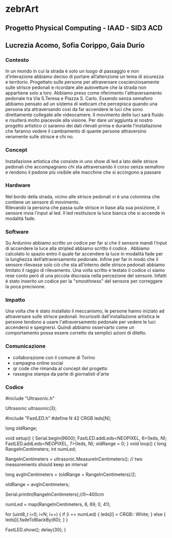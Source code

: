 # zebrArt
## Progetto Physical Computing - IAAD - SID3 ACD
## Lucrezia Acomo, Sofia Corippo, Gaia Durio

### Contesto 

In un mondo in cui la strada è solo un luogo di passaggio e non d’interazione abbiamo deciso di portare all’attenzione un tema di sicurezza e territorio. Progettato sulle persone per attraversare coscienziosamente sulle strisce pedonali e ricordare alle autovetture che la strada non appartiene solo a loro. 
Abbiamo preso come riferimento l'attraversamento pedonale tra Via S.Teresa e Piazza S. Carlo. Essendo senza semaforo abbiamo pensato ad un sistema di webcam che percepisca quando una persona sta attraversando così da far accendere le luci che sono direttamente collegate alle videocamere. Il movimento delle luci sarà fluido e risulterà molto piacevole alla visione. 
Per dare un'aggiunta al nostro progetto artistico ci saranno dei dati rilevati prima e durante l’installazione che faranno vedere il cambiamento di quante persone attraversino veramente sulle strisce e chi no.

### Concept 

Installazione artistica che consiste in uno show di led a lato delle strisce pedonali che accompagnano chi sta attraversando il corso senza semaforo e rendono il pedone più visibile alle macchine che si accingono a passare 

### Hardware 

Nel bordo della strada, vicino alle strisce pedonali vi è una colonnina che contiene un sensore di movimento.  
Rilevando la persona che passa sulle strisce in base alla sua posizione, il sensore invia l'input al led. Il led restituisce la luce bianca che si accende in modalità fade.

### Software 

Su Ardunino abbiamo scritto un codice per far si che il sensore mandi l’input di accendere la luce alla stripled abbiamo scritto il codice . 
Abbiamo calcolato lo spazio entro il quale far accendere la luce in modalità fade per la lunghezza dell’attraversamento pedonale. 
Infine per far in modo che il sensore rilevasse solo ciò che sta all’interno delle strisce pedonali abbiamo limitato il raggio di rilevamento.
Una volta scritto e testato il codice ci siamo rese conto però di una piccola discrasia nella percezione del sensore. Infatti è stato inserito un codice per la "smoothness" del sensore per correggere la poca precisione.

### Impatto

Una volta che è stato installato il meccanismo, le persone hanno iniziato ad attraversare sulle strisce pedonali.
Incuriositi dall'installazione artistica le persone tendono a usare l'attraversamento pedonale per vedere le luci accendersi e spegnersi. Quindi abbiamo osservarto come un comportamento possa essere corretto da semplici azioni di diletto.

### Comunicazione

- collaborazione con il comune di Torino
- campagna online social
- qr code che rimanda al concept del progetto
- rassegna stampa da parte di giornalisti d'arte  

### Codice 
#include "Ultrasonic.h"

Ultrasonic ultrasonic(3);

#include "FastLED.h"
#define N 42
CRGB leds[N];

long oldRange;

void setup()
{
  Serial.begin(9600);
  FastLED.addLeds<NEOPIXEL, 6>(leds, N);
  FastLED.addLeds<NEOPIXEL, 7>(leds, N);
  oldRange = 0;
}
void loop()
{
  long RangeInCentimeters;
  int numLed;

  RangeInCentimeters = ultrasonic.MeasureInCentimeters(); // two measurements should keep an interval
  
  long avgInCentimeters = (oldRange + RangeInCentimeters)/2;

oldRange = avgInCentimeters; 


  Serial.println(RangeInCentimeters);//0~400cm

  numLed = map(RangeInCentimeters, 8, 69, 0, 41);

  for (uint8_t i=0; i<N; i++) {
    if (i == numLed) {
      leds[i] = CRGB:: White;
    }
    else {
      leds[i].fadeToBlackBy(60);
    }
  }
  
  FastLED.show();
  delay(30);
}

